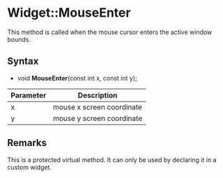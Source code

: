 # Widget::MouseEnter

This method is called when the mouse cursor enters the active window bounds.

## Syntax

- void **MouseEnter**(const int x, const int y);


| Parameter | Description |
|---|---|
| x | mouse x screen coordinate |
| y | mouse y screen coordinate  |

## Remarks

This is a protected virtual method. It can only be used by declaring it in a custom widget.
